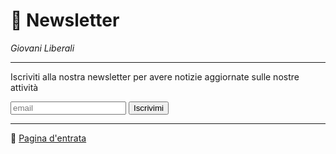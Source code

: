 # :email: Newsletter

*Giovani Liberali*

---
Iscriviti alla nostra newsletter per avere notizie aggiornate sulle nostre attività

<form>
<input type="email" placeholder="email" name="email">
<input type="submit" value="Iscrivimi">
</form>

---

:house_with_garden: [Pagina d'entrata](..)